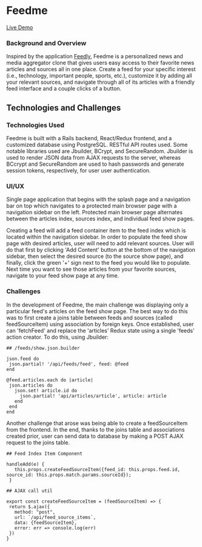 # Feedme
[Live Demo](https://feedme-fsp.herokuapp.com/#/)

### Background and Overview

Inspired by the application [Feedly](https://feedly.com/i/welcome), Feedme is a personalized news and media aggregator clone that gives users easy access to their favorite news articles and sources all in one place. Create a feed for your specific interest (i.e., technology, important people, sports, etc.), customize it by adding all your relevant sources, and navigate through all of its articles with a friendly feed interface and a couple clicks of a button.


## Technologies and Challenges

### Technologies Used

Feedme is built with a Rails backend, React/Redux frontend, and a customized database using PostgreSQL. RESTful API routes used. Some notable libraries used are Jbuilder, BCrypt, and SecureRandom. Jbuilder is used to render JSON data from AJAX requests to the server, whereas BCcrypt and SecureRandom are used to hash passwords and generate session tokens, respectively, for user user authentication.

### UI/UX 

Single page application that begins with the splash page and a navigation bar on top which navigates to a protected main browser page with a navigation sidebar on the left. Protected main browser page alternates between the articles index, sources index, and individual feed show pages. 

Creating a feed will add a feed container item to the feed index which is located within the navigation sidebar. In order to populate the feed show page with desired articles, user will need to add relevant sources. User will do that first by clicking 'Add Content' button at the bottom of the navigation sidebar, then select the desired source (to the source show page), and finally, click the green '+' sign next to the feed you would like to populate. Next time you want to see those articles from your favorite sources, navigate to your feed show page at any time.

### Challenges

In the development of Feedme, the main challenge was displaying only a particular feed's articles on the feed show page. The best way to do this was to first create a joins table between feeds and sources (called feedSourceItem) using association by foreign keys. Once established, user can 'fetchFeed' and replace the 'articles' Redux state using a single 'feeds' action creator. To do this, using Jbuilder:

 ```
 ## /feeds/show.json.builder
 
json.feed do
  json.partial! '/api/feeds/feed', feed: @feed
end

@feed.articles.each do |article|
  json.articles do 
    json.set! article.id do
      json.partial! 'api/articles/article', article: article
    end
  end
end
```

Another challenge that arose was being able to create a feedSourceItem from the frontend. In the end, thanks to the joins table and associations created prior, user can send data to database by making a POST AJAX request to the joins table.

 ```
 ## Feed Index Item Component
 
 handleAdd(e) {
    this.props.createFeedSourceItem({feed_id: this.props.feed.id, source_id: this.props.match.params.sourceId});
  }
 
 ## AJAX call util 
 
 export const createFeedSourceItem = (feedSourceItem) => {
  return $.ajax({
    method: "post",
    url: `/api/feed_source_items`,
    data: {feedSourceItem},
    error: err => console.log(err)
  })
}
 
 ```
